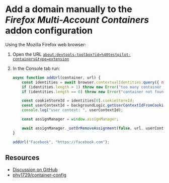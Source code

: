 # Add a domain manually to the _Firefox Multi-Account Containers_ addon configuration

Using the Mozilla Firefox web browser:

1. Open the URL [`about:devtools-toolbox?id=%40testpilot-containers&type=extension`](about:devtools-toolbox?id=%40testpilot-containers&type=extension)
1. In the Console tab run:

    ```js
    async function addUrl(container, url) {
        const identities = await browser.contextualIdentities.query({ name: container });
        if (identities.length > 1) throw new Error("too many container with the same name");
        if (identities.length == 0) throw new Error("container not found");

        const cookieStoreId = identities[0].cookieStoreId;
        const userContextId = backgroundLogic.getUserContextIdFromCookieStoreId(cookieStoreId);
        console.log("user context: ", userContextId);

        const assignManager = window.assignManager;

        await assignManager._setOrRemoveAssignment(false, url, userContextId, false);
    }

    addUrl("Facebook", "https://facebook.com");
    ```

## Resources

-   [Discussion on GitHub](https://github.com/mozilla/multi-account-containers/pull/2114#issuecomment-1004056712)
-   [phy1729/container-config](https://github.com/phy1729/container-config)
